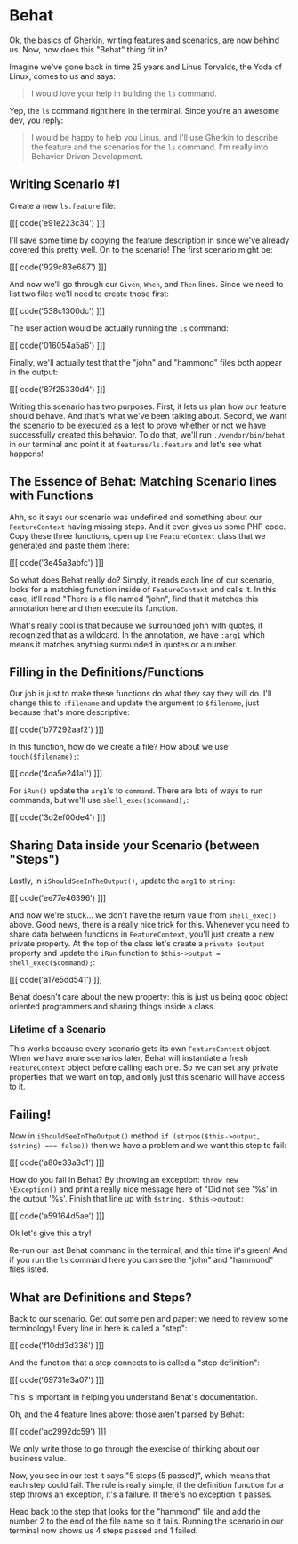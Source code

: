 # Behat

Ok, the basics of Gherkin, writing features and scenarios, are now behind us.
Now, how does this "Behat" thing fit in?

Imagine we've gone back in time 25 years and Linus Torvalds, the Yoda of Linux,
comes to us and says:

> I would love your help in building the `ls` command.

Yep, the `ls` command right here in the terminal. Since you're an awesome
dev, you reply:

> I would be happy to help you Linus, and I'll use Gherkin to describe the feature 
  and the scenarios for the `ls` command. I'm really into Behavior Driven Development.


## Writing Scenario #1

Create a new `ls.feature` file:

[[[ code('e91e223c34') ]]]

I'll save some time by copying the feature description in since we've already covered
this pretty well. On to the scenario! The first scenario might be:

[[[ code('929c83e687') ]]]

And now we'll go through our `Given`, `When`, and `Then` lines. Since we need to list two files
we'll need to create those first:

[[[ code('538c1300dc') ]]]

The user action would be actually running the `ls` command:

[[[ code('016054a5a6') ]]]

Finally, we'll actually test that the "john" and "hammond" files both appear in the output:

[[[ code('87f25330d4') ]]]

Writing this scenario has two purposes. First, it lets us plan how our feature should behave.
And that's what we've been talking about. Second, we want the scenario to be executed as a test
to prove whether or not we have successfully created this behavior. To do that, we'll run
`./vendor/bin/behat` in our terminal and point it at `features/ls.feature` and let's see
what happens! 

## The Essence of Behat: Matching Scenario lines with Functions

Ahh, so it says our scenario was undefined and something about our `FeatureContext` having
missing steps. And it even gives us some PHP code. Copy these three functions, open
up the `FeatureContext` class that we generated and paste them there:

[[[ code('3e45a3abfc') ]]]

So what does Behat really do? Simply, it reads each line of our scenario, looks for a matching
function inside of `FeatureContext` and calls it. In this case, it'll read
"There is a file named "john", find that it matches this annotation here
and then execute its function.

What's really cool is that because we surrounded john with quotes, it recognized that as a wildcard.
In the annotation, we have `:arg1` which means it matches anything surrounded in quotes or a number.

## Filling in the Definitions/Functions

Our job is just to make these functions do what they say they will do. I'll change this to `:filename`
and update the argument to `$filename`, just because that's more descriptive:

[[[ code('b77292aaf2') ]]]

In this function, how do we create a file? How about we use `touch($filename);`:

[[[ code('4da5e241a1') ]]]

For `iRun()` update the `arg1`'s to `command`. There are lots of ways to run commands, but we'll use
`shell_exec($command);`:

[[[ code('3d2ef00de4') ]]]

## Sharing Data inside your Scenario (between "Steps")

Lastly, in `iShouldSeeInTheOutput()`, update the `arg1` to `string`:

[[[ code('ee77e46396') ]]]

And now we're stuck... we don't have the return value from `shell_exec()` above. Good news,
there is a really nice trick for this. Whenever you need to share data between functions
in `FeatureContext`, you'll just create a new private property. At the top of the class
let's create a `private $output` property and update the `iRun` function to
`$this->output = shell_exec($command);`:

[[[ code('a17e5dd541') ]]]

Behat doesn't care about the new property: this is just us being good object oriented programmers
and sharing things inside a class.

### Lifetime of a Scenario

This works because every scenario gets its own `FeatureContext` object. When we have
more scenarios later, Behat will instantiate a fresh `FeatureContext` object before
calling each one. So we can set any private properties that we want on top, and
only just this scenario will have access to it. 

## Failing!

Now in `iShouldSeeInTheOutput()` method `if (strpos($this->output, $string) === false))` then
we have a problem and we want this step to fail:

[[[ code('a80e33a3c1') ]]]

How do you fail in Behat? By throwing an exception:  `throw new \Exception()` and print 
a really nice message here of "Did not see '%s' in the output '%s'. Finish that line up
with `$string, $this->output`:

[[[ code('a59164d5ae') ]]]

Ok let's give this a try!

Re-run our last Behat command in the terminal, and this time it's green! And if you run
the `ls` command here you can see the "john" and "hammond" files listed. 

## What are Definitions and Steps?

Back to our scenario. Get out some pen and paper: we need to review some terminology!
Every line in here is called a "step":

[[[ code('f10dd3d336') ]]]

And the function that a step connects to is called a "step definition":

[[[ code('69731e3a07') ]]]

This is important in helping you understand Behat's documentation.

Oh, and the 4 feature lines above: those aren't parsed by Behat:

[[[ code('ac2992dc59') ]]]

We only write those to go through the exercise of thinking about our business value.

Now, you see in our test it says "5 steps (5 passed)", which means that each step could
fail. The rule is really simple, if the definition function for a step throws an exception,
it's a failure. If there's no exception it passes.

Head back to the step that looks for the "hammond" file and add the number 2 to the
end of the file name so it fails. Running the scenario in our terminal now shows us 4
steps passed and 1 failed. 
